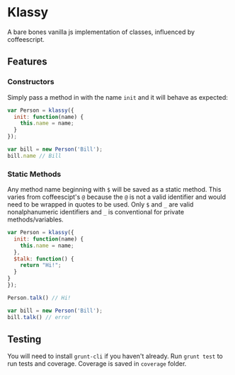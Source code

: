 # Klassy

A bare bones vanilla js implementation of classes, influenced by coffeescript.

## Features

### Constructors

Simply pass a method in with the name `init` and it will behave as expected:

```js
var Person = klassy({
  init: function(name) {
    this.name = name;
  }
});

var bill = new Person('Bill');
bill.name // Bill
```

### Static Methods

Any method name beginning with `$` will be saved as a static method. This varies from coffeescipt's `@` because the `@` is not a valid identifier and would need to be wrapped in quotes to be used. Only `$` and `_` are valid nonalphanumeric identifiers and `_` is conventional for private methods/variables.

```js
var Person = klassy({
  init: function(name) {
    this.name = name;
  },
  $talk: function() {
    return "Hi!";
  }
}
});

Person.talk() // Hi!

var bill = new Person('Bill');
bill.talk() // error
```

## Testing

You will need to install `grunt-cli` if you haven't already.
Run `grunt test` to run tests and coverage. Coverage is saved in `coverage` folder.